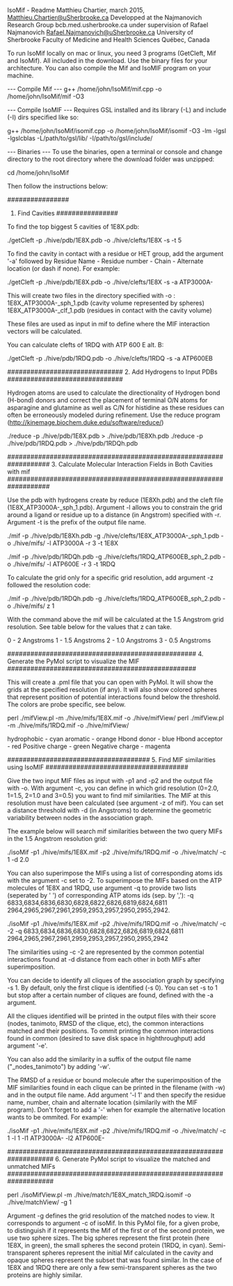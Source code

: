 IsoMif - Readme
Matthieu Chartier, march 2015, Matthieu.Chartier@uSherbrooke.ca
Developped at the Najmanovich Research Group bcb.med.usherbrooke.ca under supervision of Rafael Najmanovich Rafael.Najmanovich@uSherbrooke.ca
University of Sherbrooke
Faculty of Medicine and Health Sciences
Québec, Canada

To run IsoMif locally on mac or linux, you need 3 programs (GetCleft, Mif and IsoMif). All included in the download. Use the binary files for your architecture. You can also compile the Mif and IsoMIF program on your machine.

--- Compile Mif ---
g++ /home/john/IsoMif/mif.cpp -o /home/john/IsoMif/mif -O3

--- Compile IsoMIF ---
Requires GSL installed and its library (-L) and include (-I) dirs specified like so:

g++ /home/john/IsoMif/isomif.cpp -o /home/john/IsoMif/isomif -O3 -lm -lgsl -lgslcblas -L/path/to/gsl/lib/ -I/path/to/gsl/include/

--- Binaries ---
To use the binaries, open a terminal or console and change directory to the root directory where the download folder was unzipped:

cd /home/john/IsoMif

Then follow the instructions below:

################
1. Find Cavities
################

To find the top biggest 5 cavities of 1E8X.pdb:

./getCleft -p ./hive/pdb/1E8X.pdb -o ./hive/clefts/1E8X -s -t 5

To find the cavity in contact with a residue or HET group, add the argument '-a' followed by Residue Name - Residue number - Chain - Alternate location (or dash if none). For example:

./getCleft -p ./hive/pdb/1E8X.pdb -o ./hive/clefts/1E8X -s -a ATP3000A-

This will create two files in the directory specified with -o :
1E8X_ATP3000A-_sph_1.pdb (cavity volume represented by spheres)
1E8X_ATP3000A-_clf_1.pdb (residues in contact with the cavity volume)

These files are used as input in mif to define where the MIF interaction vectors will be calculated.

You can calculate clefts of 1RDQ  with ATP 600 E alt. B:

./getCleft -p ./hive/pdb/1RDQ.pdb -o ./hive/clefts/1RDQ -s -a ATP600EB

##############################
2. Add Hydrogens to Input PDBs
##############################

Hydrogen atoms are used to calculate the directionality of Hydrogen bond (H-bond) donors and correct the placement of terminal O/N atoms for asparagine and glutamine as well as C/N for histidine as these residues can often be erroneously modeled during refinement. Use the reduce program (http://kinemage.biochem.duke.edu/software/reduce/)

./reduce -p ./hive/pdb/1E8X.pdb > ./hive/pdb/1E8Xh.pdb
./reduce -p ./hive/pdb/1RDQ.pdb > ./hive/pdb/1RDQh.pdb

###################################################################
3. Calculate Molecular Interaction Fields in Both Cavities with mif
###################################################################

Use the pdb with hydrogens create by reduce (1E8Xh.pdb) and the cleft file (1E8X_ATP3000A-_sph_1.pdb). Argument -l allows you to constrain the grid around a ligand or residue up to a distance (in Angstrom) specified with -r. Argument -t is the prefix of the output file name.

./mif -p ./hive/pdb/1E8Xh.pdb -g ./hive/clefts/1E8X_ATP3000A-_sph_1.pdb -o ./hive/mifs/ -l ATP3000A -r 3 -t 1E8X

./mif -p ./hive/pdb/1RDQh.pdb -g ./hive/clefts/1RDQ_ATP600EB_sph_2.pdb -o ./hive/mifs/ -l ATP600E -r 3 -t 1RDQ

To calculate the grid only for a specific grid resolution, add argument -z followed the resolution code:

./mif -p ./hive/pdb/1RDQh.pdb -g ./hive/clefts/1RDQ_ATP600EB_sph_2.pdb -o ./hive/mifs/ z 1

With the command above the mif will be calculated at the 1.5 Angstrom grid resolution. See table below for the values that z can take.

0 - 2 Angstroms
1 - 1.5 Angstroms
2 - 1.0 Angstroms
3 - 0.5 Angstroms

#################################################
4. Generate the PyMol script to visualize the MIF
#################################################

This will create a .pml file that you can open with PyMol. It will show the grids at the specified resolution (if any). It will also show colored spheres that represent position of potential interactions found below the threshold. The colors are probe specific, see below.

perl ./mifView.pl -m ./hive/mifs/1E8X.mif -o ./hive/mifView/
perl ./mifView.pl -m ./hive/mifs/1RDQ.mif -o ./hive/mifView/

hydrophobic - cyan
aromatic - orange
Hbond donor - blue
Hbond acceptor - red
Positive charge - green
Negative charge - magenta

#####################################
5. Find MIF similarities using IsoMIF
#####################################

Give the two input MIF files as input with -p1 and -p2 and the output file with -o. With argument -c, you can define in which grid resolution (0=2.0, 1=1.5, 2=1.0 and 3=0.5) you want to find mif similarities. The MIF at this resolution must have been calculated (see argument -z of mif). You can set a distance threshold with -d (in Angstroms) to determine the geometric variability between nodes in the association graph.

The example below will search mif similarities between the two query MIFs in the 1.5 Angstrom resolution grid:

./isoMif -p1 ./hive/mifs/1E8X.mif -p2 ./hive/mifs/1RDQ.mif -o ./hive/match/ -c 1 -d 2.0

You can also superimpose the MIFs using a list of corresponding atoms ids with the argument -c set to -2. To superimpose the MIFs based on the ATP molecules of 1E8X and 1RDQ, use argument -q to provide two lists (seperated by ' ') of corresponding ATP atoms ids (sep. by ','): -q 6833,6834,6836,6830,6828,6822,6826,6819,6824,6811 2964,2965,2967,2961,2959,2953,2957,2950,2955,2942.

./isoMif -p1 ./hive/mifs/1E8X.mif -p2 ./hive/mifs/1RDQ.mif -o ./hive/match/ -c -2 -q 6833,6834,6836,6830,6828,6822,6826,6819,6824,6811 2964,2965,2967,2961,2959,2953,2957,2950,2955,2942

The similarities using -c -2 are represented by the common potential interactions found at -d distance from each other in both MIFs after superimposition.

You can decide to identify all cliques of the association graph by specifying -s 1. By default, only the first clique is identified (-s 0). You can set -s to 1 but stop after a certain number of cliques are found, defined with the -a argument.

All the cliques identified will be printed in the output files with their score (nodes, tanimoto, RMSD of the clique, etc), the common interactions matched and their positions. To ommit printing the common interactions found in common (desired to save disk space in highthroughput) add argument '-e'.

You can also add the similarity in a suffix of the output file name ("_nodes_tanimoto") by adding '-w'.

The RMSD of a residue or bound molecule after the superimposition of the MIF similarities found in each clique can be printed in the filename (with -w) and in the output file name. Add argument '-l 1' and then specify the residue name, number, chain and alternate location (similarily with the MIF program). Don't forget to add a '-' when for example the alternative location wants to be ommited. For example:

./isoMif -p1 ./hive/mifs/1E8X.mif -p2 ./hive/mifs/1RDQ.mif -o ./hive/match/ -c 1 -l 1 -l1 ATP3000A- -l2 ATP600E-

####################################################################
6. Generate PyMol script to visualize the matched and unmatched MIFs
####################################################################

perl ./isoMifView.pl -m ./hive/match/1E8X_match_1RDQ.isomif -o ./hive/matchView/ -g 1

Argument -g defines the grid resolution of the matched nodes to view. It corresponds to argument -c of isoMif. In this PyMol file, for a given probe, to distinguish if it represents the Mif of the first or of the second protein, we use two sphere sizes. The big spheres represent the first protein (here 1E8X, in green), the small spheres the second protein (1RDQ, in cyan). Semi-transparent spheres represent the initial Mif calculated in the cavity and opaque spheres represent the subset that was found similar. In the case of 1E8X and 1RDQ there are only a few semi-transparent spheres as the two proteins are highly similar.
